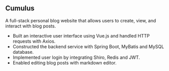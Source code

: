## Cumulus

A full-stack personal blog website that allows users to create, view, and interact with blog posts.

- Built an interactive user interface using Vue.js and handled HTTP requests with Axios.
- Constructed the backend service with Spring Boot, MyBatis and MySQL database.
- Implemented user login by integrating Shiro, Redis and JWT.
- Enabled editing blog posts with markdown editor.